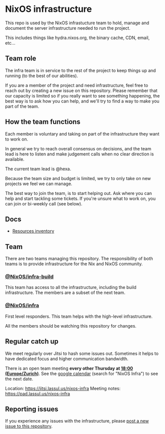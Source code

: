 # NixOS infrastructure

This repo is used by the NixOS infrastucture team to hold, manage and document
the server infrastructure needed to run the project.

This includes things like hydra.nixos.org, the binary cache, CDN, email, etc...

## Team role

The infra team is in service to the rest of the project to keep things up and
running (to the best of our abilities).

If you are a member of the project and need infrastructure, feel free to reach
out by creating a new issue on this repository. Please remember that our
capacity is limited so if you really want to see something happening, the best
way is to ask how you can help, and we'll try to find a way to make you part of
the team.

## How the team functions

Each member is voluntary and taking on part of the infrastructure they want to
work on.

In general we try to reach overall consensus on decisions, and the team lead is
here to listen and make judgement calls when no clear direction is available.

The current team lead is @hexa.

Because the team size and budget is limited, we try to only take on new projects
we feel we can manage.

The best way to join the team, is to start helping out. Ask where you can help
and start tackling some tickets. If you're unsure what to work on, you can join
or bi-weekly call (see below).

## Docs

- [Resources inventory](docs/inventory.md)

## Team

There are two teams managing this repository. The responsibility of both teams
is to provide infrastructure for the Nix and NixOS community.

### [@NixOS/infra-build](https://github.com/orgs/NixOS/teams/infra-build)

This team has access to all the infrastructure, including the build
infrastructure. The members are a subset of the next team.

### [@NixOS/infra](https://github.com/orgs/NixOS/teams/infra)

First level responders. This team helps with the high-level infrastructure.

All the members should be watching this repository for changes.

## Regular catch up

We meet regularly over Jitsi to hash some issues out. Sometimes it helps to have
dedicated focus and higher communication bandwidth.

There is an open team meeting **every other Thursday at
[18:00 (Europe/Zurich)](https://dateful.com/convert/zurich?t=18)**. See the
[google calendar](https://calendar.google.com/calendar/u/0/embed?src=b9o52fobqjak8oq8lfkhg3t0qg@group.calendar.google.com)
(search for "NixOS Infra") to see the next date.

Location: <https://jitsi.lassul.us/nixos-infra> Meeting notes:
<https://pad.lassul.us/nixos-infra>

## Reporting issues

If you experience any issues with the infrastructure, please
[post a new issue to this repository][1].

[1]: https://github.com/NixOS/nixos-org-configurations/issues/new

